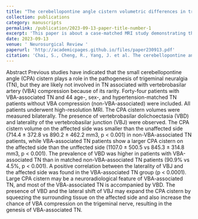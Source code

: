 ```yaml
---
title: "The cerebellopontine angle cistern volumetric differences in trigeminal neuralgia patients with and without vertebrobasilar compression: a case-matched study"
collection: publications
category: manuscripts
permalink: /publication/2023-09-13-paper-title-number-1
excerpt: 'This paper is about a case-matched MRI study demonstrating that trigeminal neuralgia patients with vertebrobasilar compression exhibit an enlarged cerebellopontine angle cistern on the affected side, frequently associated with vertebrobasilar dolichoectasia and junction laterality. These anatomical alterations may contribute to nerve compression through a distinct pathophysiological mechanism.'
date: 2023-09-13
venue: ' Neurosurgical Review '
paperurl: 'http://academicpages.github.io/files/paper230913.pdf'
citation: 'Chai, S., Cheng, R., Yang, J. et al. The cerebellopontine angle cistern volumetric differences in trigeminal neuralgia patients with and without vertebrobasilar compression: a case-matched study. Neurosurg Rev 46, 243 (2023). https://doi.org/10.1007/s10143-023-02141-x'
---
```

Abstract
Previous studies have indicated that the small cerebellopontine angle (CPA) cistern plays a role in the pathogenesis of trigeminal neuralgia (TN), but they are likely not involved in TN associated with vertebrobasilar artery (VBA) compression because of its rarity. Forty-four patients with VBA-associated TN and 44 age-, sex-, and hypertension-matched TN patients without VBA compression (non-VBA-associated) were included. All patients underwent high-resolution MRI. The CPA cistern volumes were measured bilaterally. The presence of vertebrobasilar dolichoectasia (VBD) and laterality of the vertebrobasilar junction (VBJ) were observed. The CPA cistern volume on the affected side was smaller than the unaffected side (714.4 ± 372.8 vs 890.2 ± 462.2 mm3, p < 0.001) in non-VBA-associated TN patients, while VBA-associated TN patients show a larger CPA cistern on the affected side than the unffected side (1107.0 ± 500.5 vs 845.3 ± 314.8 mm3, p < 0.001). The prevalence of VBD was higher in patients with VBA-associated TN than in matched non-VBA-associated TN patients (90.9% vs 4.5%, p < 0.001). A positive correlation between the laterality of VBJ and the affected side was found in the VBA-associated TN group (p < 0.0001). Large CPA cistern may be a neuroradiological feature of VBA-associated TN, and most of the VBA-associated TN is accompanied by VBD. The presence of VBD and the lateral shift of VBJ may expand the CPA cistern by squeezing the surrounding tissue on the affected side and also increase the chance of VBA compression on the trigeminal nerve, resulting in the genesis of VBA-associated TN.
